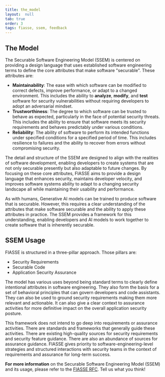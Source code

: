 ```yaml
---
title: the_model
layout:  null
tab: true
order: 3
tags: fiasse, ssem, feedback
---
```


## The Model

The Securable Software Engineering Model (SSEM) is centered on providing a design language that uses established software engineering terms to define the core attributes that make software "securable". These attributes are:

- **Maintainability**: The ease with which software can be modified to correct defects, improve performance, or adapt to a changed environment. This includes the ability to **analyze**, **modify**, and **test** software for security vulnerabilities without requiring developers to adopt an adversarial mindset.
- **Trustworthiness**: The degree to which software can be trusted to behave as expected, particularly in the face of potential security threats. This includes the ability to ensure that software meets its security requirements and behaves predictably under various conditions.
- **Reliability**: The ability of software to perform its intended functions under specified conditions for a specified period of time. This includes resilience to failures and the ability to recover from errors without compromising security.

The detail and structure of the SSEM are designed to align with the realities of software development, enabling developers to create systems that are not only securable presently but also adaptable to future changes. By focusing on these core attributes, FIASSE aims to provide a design language that enhances security, maintains developer velocity, and improves software systems ability to adapt to a changing security landscape all while maintaining their usability and performance.

As with humans, Generative AI models can be trained to produce software that is securable. However, this requires a clear understanding of the attributes that make software securable and the ability to apply these attributes in practice. The SSEM provides a framework for this understanding, enabling developers and AI models to work together to create software that is inherently securable.

## SSEM Usage

FIASSE is structured in a three-pillar approach. Those pillars are:

- Security Requirements
- Securable Code
- Application Security Assurance

The model has various uses beyond being standard terms to clearly define intentional attributes in software engineering. They also form the basis for a set of behavioral principles that can govern developers and code assistants. They can also be used to ground security requirements making them more relevant and actionable. It can also give a clear context to assurance activities for more definitive impact on the overall application security posture.

This framework does not intend to go deep into requirements or assurance activities. There are standards and frameworks that generally guide these activities. There are existing high-quality sources for security requirements and security feature guidance. There are also an abundance of sources for assurance guidance. FIASSE gives priority to software-engineering-level strategies and structured interactions with security teams in the context of requirements and assurance for long-term success.

**For more information** on the Securable Software Engineering Model (SSEM) and its usage, please refer to the [FIASSE RFC](https://github.com/Xcaciv/securable_software_engineering/blob/main/docs/FIASSE-RFC.md#3-the-securable-software-engineering-model-ssem).  Tell us what you think!

